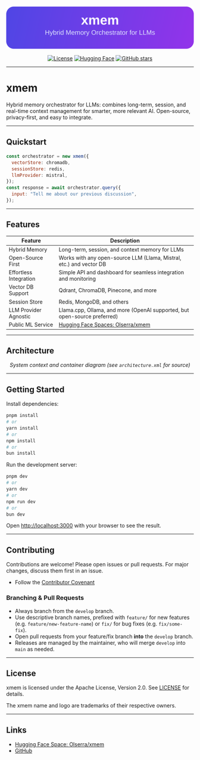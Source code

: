 <!-- Banner -->
<p align="center">
  <img src="public/xmem-banner.svg" alt="xmem banner" width="600"/>
</p>

<p align="center">
  <a href="https://github.com/Olserra/xmem/blob/main/LICENSE"><img src="https://img.shields.io/badge/license-Apache%202.0-blue.svg" alt="License"></a>
  <a href="https://huggingface.co/spaces/Olserra/xmem"><img src="https://img.shields.io/badge/HuggingFace-Spaces-yellow" alt="Hugging Face"></a>
  <a href="https://github.com/Olserra/xmem"><img src="https://img.shields.io/github/stars/Olserra/xmem?style=social" alt="GitHub stars"></a>
</p>

---

# xmem

Hybrid memory orchestrator for LLMs: combines long-term, session, and real-time context management for smarter, more relevant AI. Open-source, privacy-first, and easy to integrate.

---

## Quickstart

```js
const orchestrator = new xmem({
  vectorStore: chromadb,
  sessionStore: redis,
  llmProvider: mistral,
});
const response = await orchestrator.query({
  input: "Tell me about our previous discussion",
});
```

---

## Features

| Feature                | Description                                                                      |
| ---------------------- | -------------------------------------------------------------------------------- |
| Hybrid Memory          | Long-term, session, and context memory for LLMs                                  |
| Open-Source First      | Works with any open-source LLM (Llama, Mistral, etc.) and vector DB              |
| Effortless Integration | Simple API and dashboard for seamless integration and monitoring                 |
| Vector DB Support      | Qdrant, ChromaDB, Pinecone, and more                                             |
| Session Store          | Redis, MongoDB, and others                                                       |
| LLM Provider Agnostic  | Llama.cpp, Ollama, and more (OpenAI supported, but open-source preferred)        |
| Public ML Service      | [Hugging Face Spaces: Olserra/xmem](https://huggingface.co/spaces/Olserra/xmem/) |

---

## Architecture

<p align="center">
  <em>System context and container diagram (see <code>architecture.xml</code> for source)</em>
</p>

---

## Getting Started

Install dependencies:

```sh
pnpm install
# or
yarn install
# or
npm install
# or
bun install
```

Run the development server:

```sh
pnpm dev
# or
yarn dev
# or
npm run dev
# or
bun dev
```

Open [http://localhost:3000](http://localhost:3000) with your browser to see the result.

---

## Contributing

Contributions are welcome! Please open issues or pull requests. For major changes, discuss them first in an issue.

- Follow the [Contributor Covenant](https://www.contributor-covenant.org/)

### Branching & Pull Requests

- Always branch from the `develop` branch.
- Use descriptive branch names, prefixed with `feature/` for new features (e.g. `feature/new-feature-name`) or `fix/` for bug fixes (e.g. `fix/some-fix`).
- Open pull requests from your feature/fix branch **into** the `develop` branch.
- Releases are managed by the maintainer, who will merge `develop` into `main` as needed.

---

## License

xmem is licensed under the Apache License, Version 2.0. See [LICENSE](./LICENSE) for details.

The xmem name and logo are trademarks of their respective owners.

---

## Links

- [Hugging Face Space: Olserra/xmem](https://huggingface.co/spaces/Olserra/xmem/)
- [GitHub](https://github.com/Olserra/xmem)
